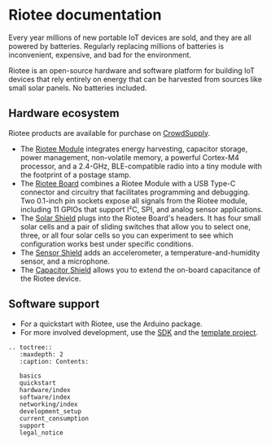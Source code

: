 # Riotee documentation

Every year millions of new portable IoT devices are sold, and they are all powered by batteries.
Regularly replacing millions of batteries is inconvenient, expensive, and bad for the environment.

Riotee is an open-source hardware and software platform for building IoT devices that rely entirely on energy that can be harvested from sources like small solar panels. No batteries included.

## Hardware ecosystem

Riotee products are available for purchase on [CrowdSupply](https://www.crowdsupply.com/nessie-circuits/riotee).

 - The [Riotee Module](./hardware/module.md) integrates energy harvesting, capacitor storage, power management, non-volatile memory, a powerful Cortex-M4 processor, and a 2.4-GHz, BLE-compatible radio into a tiny module with the footprint of a postage stamp.
 - The [Riotee Board](./hardware/board.md) combines a Riotee Module with a USB Type-C connector and circuitry that facilitates programming and debugging. Two 0.1-inch pin sockets expose all signals from the Riotee module, including 11 GPIOs that support I²C, SPI, and analog sensor applications.
 - The [Solar Shield](./hardware/solar_shield.md) plugs into the Riotee Board's headers. It has four small solar cells and a pair of sliding switches that allow you to select one, three, or all four solar cells so you can experiment to see which configuration works best under specific conditions.
 - The [Sensor Shield](./hardware/sensor_shield.md) adds an accelerometer, a temperature-and-humidity sensor, and a microphone. 
 - The [Capacitor Shield](./hardware/capacitor_shield.md) allows you to extend the on-board capacitance of the Riotee device.


## Software support

 - For a quickstart with Riotee, use the Arduino package.
 - For more involved development, use the [SDK](https://github.com/NessieCircuits/Riotee_Runtime) and the [template project](https://github.com/NessieCircuits/Riotee_AppTemplate).


```{eval-rst}
.. toctree::
   :maxdepth: 2
   :caption: Contents:

   basics
   quickstart
   hardware/index
   software/index
   networking/index
   development_setup
   current_consumption
   support
   legal_notice
```
